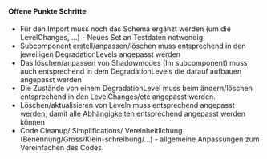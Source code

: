 #### Offene Punkte Schritte
 + Für den Import muss noch das Schema ergänzt werden (um die LevelChanges, ...) - Neues Set an Testdaten notwendig
 + Subcomponent erstell/anpassen/löschen muss entsprechend in den jeweiligen DegradationLevels angepasst werden
 + Das löschen/anpassen von Shadowmodes (Im subcomponent) muss auch entsprechend in dem DegradationLevels die darauf aufbauen angepasst werden
 + Die Zustände von einem DegradationLevel muss beim ändern/löschen entsprechend in den LevelChanges/etc angepasst werden.
 + Löschen/aktualisieren von Leveln muss entsprechend angepasst werden, damit alle Abhängigkeiten entsprechend angepasst werden können 
 + Code Cleanup/ Simplifications/ Vereinheitlichung (Benennung/Gross/Klein-schreibung/...) - allgemeine Anpassungen zum Vereinfachen des Codes